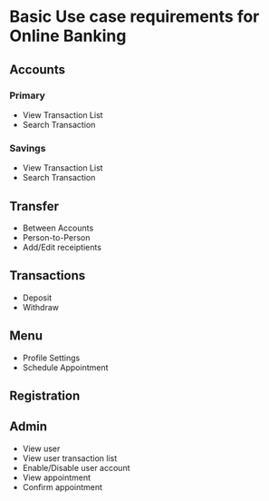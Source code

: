 # Basic Use case requirements for Online Banking

## Accounts

### Primary
- View Transaction List
- Search Transaction

### Savings
- View Transaction List
- Search Transaction

## Transfer
- Between Accounts
- Person-to-Person
- Add/Edit receiptients

## Transactions
- Deposit
- Withdraw

## Menu
- Profile Settings
- Schedule Appointment

## Registration

## Admin
- View user
- View user transaction list
- Enable/Disable user account
- View appointment
- Confirm appointment
